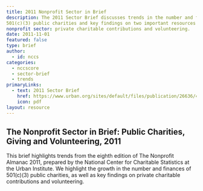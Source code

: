 ```yaml
---
title: 2011 Nonprofit Sector in Brief
description: The 2011 Sector Brief discusses trends in the number and finances of 
501(c)(3) public charities and key findings on two important resources for the
nonprofit sector: private charitable contributions and volunteering. 
date: 2011-11-01
featured: false
type: brief
author:
  - id: nccs
categories:
  - nccscore
  - sector-brief
  - trends
primaryLinks:
  - text: 2011 Sector Brief
    href: https://www.urban.org/sites/default/files/publication/26636/412434-The-Nonprofit-Sector-in-Brief-Public-Charities-Giving-and-Volunteering-.PDF
    icon: pdf
layout: resource
---
```



## The Nonprofit Sector in Brief: Public Charities, Giving and Volunteering, 2011

This brief highlights trends from the eighth edition of The Nonprofit Almanac 2011, prepared by the National Center for Charitable Statistics at the Urban Institute. We highlight the growth in the number and finances of 501(c)(3) public charities, as well as key findings on private charitable contributions and volunteering.
